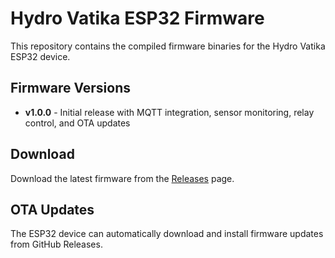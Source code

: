 # Hydro Vatika ESP32 Firmware

This repository contains the compiled firmware binaries for the Hydro Vatika ESP32 device.

## Firmware Versions
- **v1.0.0** - Initial release with MQTT integration, sensor monitoring, relay control, and OTA updates

## Download
Download the latest firmware from the [Releases](https://github.com/shuvenduprasadnaik/hydro-vatika-firmware/releases) page.

## OTA Updates
The ESP32 device can automatically download and install firmware updates from GitHub Releases.
